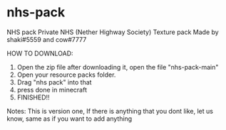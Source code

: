 # nhs-pack
NHS pack
Private NHS (Nether Highway Society) Texture pack
Made by shaki#5559 and cow#7777



HOW TO DOWNLOAD:
1. Open the zip file after downloading it, open the file "nhs-pack-main"
2. Open your resource packs folder. 
3. Drag "nhs pack" into that 
4. press done in minecraft
5. FINISHED!!



Notes:
This is version one, If there is anything that you dont like, let us know, same as if you want to add anything
